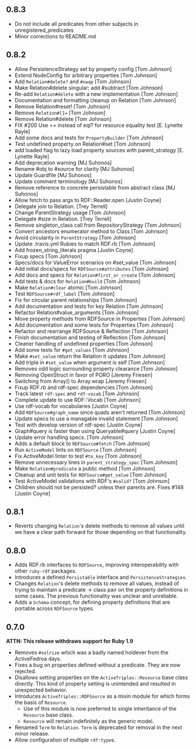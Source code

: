 0.8.3
-----
 - Do not include all predicates from other subjects in unregistered_predicates
 - Minor corrections to README.md

0.8.2
-----
* Allow PersistenceStrategy set by property config [Tom Johnson]
* Extend NodeConfig for arbitrary properties [Tom Johnson]
* Add `Relation#delete?` and `#swap` [Tom Johnson]
* Make Relation#delete singular; add #subtract [Tom Johnson]
* Re-add `Relation#delete` with a new implementation [Tom Johnson]
* Documentation and formatting cleanup on Relation [Tom Johnson]
* Remove Relation#reset! [Tom Johnson]
* Remove `Relation#[]=` [Tom Johnson]
* Remove Relation#delete [Tom Johnson]
* FIX #200 Use == instead of eql? for resource equality test [E. Lynette Rayle]
* Add some docs and tests for `PropertyBuilder` [Tom Johnson]
* Test undefined property on Relation#set [Tom Johnson]
* add loaded flag to lazy load property sources with parent_strategy [E. Lynette Rayle]
* Add deprecation warning [MJ Suhonos]
* Rename #obj to #source for clarity [MJ Suhonos]
* Update Guardfile [MJ Suhonos]
* Update comment terminology [MJ Suhonos]
* Remove reference to concrete persistable from abstract class [MJ Suhonos]
* Allow fetch to pass args to RDF::Reader.open [Justin Coyne]
* Delegate join to Relation. [Trey Terrell]
* Change ParentStrategy usage [Tom Johnson]
* Delegate #size in Relation. [Trey Terrell]
* Remove singleton_class call from RepositoryStrategy [Tom Johnson]
* Convert ancestors enumerator method to Class [Tom Johnson]
* Avoid circularity in `ParentStrategy` [Tom Johnson]
* Update .travis.yml Rubies to match RDF.rb [Tom Johnson]
* Add frozen_string_literals pragma [Justin Coyne]
* Fixup specs [Tom Johnson]
* Specs/docs for ValueError scenarios on #set_value [Tom Johnson]
* Add initial docs/specs for `RDFSource#attributes` [Tom Johnson]
* Add docs and specs for `Relation#first_or_create` [Tom Johnson]
* Add tests & docs for `Relation#build` [Tom Johnson]
* Make `Relation#clear` atomic [Tom Johnson]
* Test `RDFSource#rdf_label` [Tom Johnson]
* Fix for circular parent relationships [Tom Johnson]
* Add documentation and tests for key Relation [Tom Johnson]
* Refactor Relation#value_arguments [Tom Johnson]
* Move property methods from RDFSource in Properties [Tom Johnson]
* Add documentation and some tests for Properties [Tom Johnson]
* Refactor and rearrange RDFSource & Reflection [Tom Johnson]
* Finish documentation and testing of Reflection [Tom Johnson]
* Cleaner handling of undefined properties [Tom Johnson]
* Add some tests for `#get_values` [Tom Johnson]
* Make `#set_value` return the Relation it updates [Tom Johnson]
* Add triple in `#set_value` when argument is self [Tom Johnson]
* Removes odd logic surrounding property clearance [Tom Johnson]
* Removing OpenStruct in favor of PORO [Jeremy Friesen]
* Switching from Array() to Array.wrap [Jeremy Friesen]
* Fixup RDF.rb and rdf-spec dependencies [Tom Johnson]
* Track latest `rdf-spec` and `rdf-vocab` [Tom Johnson]
* Complete update to use RDF::Vocab [Tom Johnson]
* Use rdf-vocab for vocabularies [Justin Coyne]
* Add `RDFSource#graph_name` since quads aren't returned [Tom Johnson]
* Update specs to use a managable invalid statement [Tom Johnson]
* Test with develop version of rdf-spec [Justin Coyne]
* Graph#query is faster than using Queryable#query [Justin Coyne]
* Update error handling specs. [Tom Johnson]
* Adds a default block to `RDFSource#fetch` [Tom Johnson]
* Run `ActiveModel` lints on `RDFSource` [Tom Johnson]
* Fix ActiveModel linter to test `#to_key` [Tom Johnson]
* Remove unnecessary lines in `parent_strategy_spec` [Tom Johnson]
* Make `Relation#predicate` a public method [Tom Johnson]
* Cleanup and unit tests for `RDFSource#get_value` [Tom Johnson]
* Test ActiveModel validations with RDF's `#valid?` [Tom Johnson]
* Children should not be persisted? unless their parents are. Fixes #148 [Justin Coyne]


0.8.1
-----

  - Reverts changing `Relation`'s delete methods to remove all values until we
  have a clear path forward for those depending on that functionality.

0.8.0
-----
  - Adds RDF.rb interfaces to `RDFSource`, improving interoperability 
  with other `ruby-rdf` packages.
  - Introduces a defined `Persistable` interface and 
  `PersistenceStrategies`.
  - Changes `Relation`'s delete methods to remove all values, instead of
  trying to maintain a predicate -> class pair on the property 
  definitions in some cases. The previous functionality was unclear and
  unreliable.
  - Adds a `Schema` concept, for defining property definitions that are
   portable across `RDFSource` types.


0.7.0
-----

__ATTN: This release withdraws support for Ruby 1.9__

  - Removes `#solrize` which was a badly named holdever from the
  ActiveFedroa days.
  - Fixes a bug on properties defined without a predicate. They are now
  rejected.
  - Disallows setting properties on the `ActiveTriples::Resource` base
  class directly. This kind of property setting is unintended and
  resulted in unexpected behavior.
  - Introduces `ActiveTriples::RDFSource` as a mixin module for which
  forms the basis of `Resource`.
    - Use of this module is now preferred to single inheritance of the
  `Resource` base class.
    - `Resource` will remain indefinitely as the generic model.
  - Renamed `Term` to `Relation`. `Term` is deprecated for removal in
  the next minor release.
  - Allow configuration of multiple `rdf:type`s.
